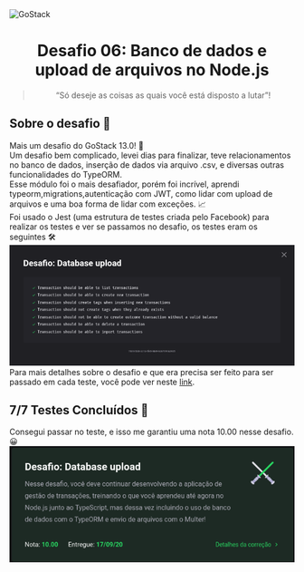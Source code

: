 <img alt="GoStack" src="https://storage.googleapis.com/golden-wind/bootcamp-gostack/header-desafios-new.png" />

<h1 align="center">
  Desafio 06: Banco de dados e upload de arquivos no Node.js
</h1>

<blockquote align="center">“Só deseje as coisas as quais você está disposto a lutar”!</blockquote>

## Sobre o desafio 💪
Mais um desafio do GoStack 13.0! 🚀 <br>
Um desafio bem complicado, levei dias para finalizar, teve relacionamentos no banco de dados, inserção de dados via arquivo .csv, e diversas outras funcionalidades do TypeORM.<br>
Esse módulo foi o mais desafiador, porém foi incrível, aprendi typeorm,migrations,autenticação com JWT, como lidar com upload de arquivos e uma boa forma de lidar com exceções. 📈 <br>
Foi usado o Jest (uma estrutura de testes criada pelo Facebook) para realizar os testes e ver se passamos no desafio, os testes eram os seguintes 🛠 <br>
<img src="./readme_assets/testes.png"></img> <br>
Para mais detalhes sobre o desafio e que era precisa ser feito para ser passado em cada teste, você pode ver neste <a href="https://github.com/rocketseat-education/bootcamp-gostack-desafios/tree/master/desafio-database-upload">link</a>.

## 7/7 Testes Concluídos 🎯
Consegui passar no teste, e isso me garantiu uma nota 10.00 nesse desafio. 😀
<img src="./readme_assets/resultado.png"></img>
